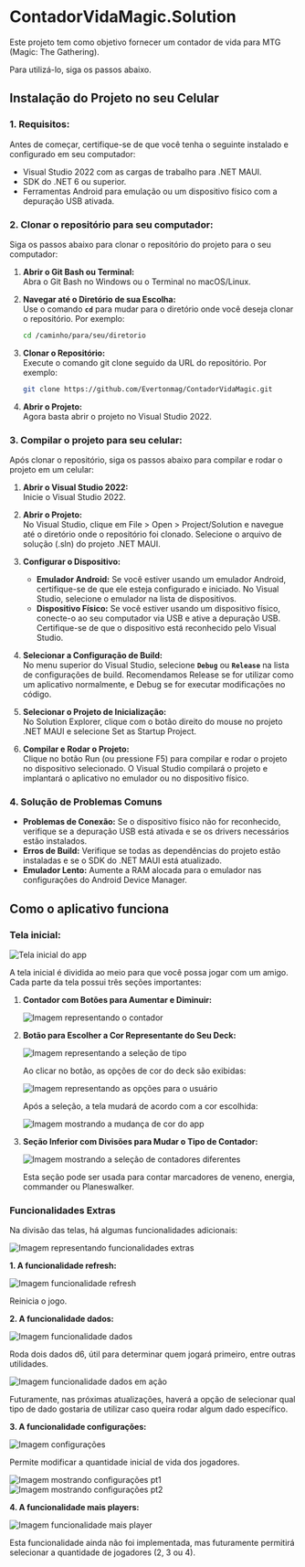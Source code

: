 # ContadorVidaMagic.Solution

Este projeto tem como objetivo fornecer um contador de vida para MTG (Magic: The Gathering).

Para utilizá-lo, siga os passos abaixo.

## Instalação do Projeto no seu Celular

### 1. Requisitos:

Antes de começar, certifique-se de que você tenha o seguinte instalado e configurado em seu computador:

- Visual Studio 2022 com as cargas de trabalho para .NET MAUI.
- SDK do .NET 6 ou superior.
- Ferramentas Android para emulação ou um dispositivo físico com a depuração USB ativada.

### 2. Clonar o repositório para seu computador:

Siga os passos abaixo para clonar o repositório do projeto para o seu computador:

1. **Abrir o Git Bash ou Terminal:**  
   Abra o Git Bash no Windows ou o Terminal no macOS/Linux.

2. **Navegar até o Diretório de sua Escolha:**  
   Use o comando **`cd`** para mudar para o diretório onde você deseja clonar o repositório. Por exemplo:

    ```bash
    cd /caminho/para/seu/diretorio
    ```

3. **Clonar o Repositório:**  
   Execute o comando git clone seguido da URL do repositório. Por exemplo:

    ```bash
    git clone https://github.com/Evertonmag/ContadorVidaMagic.git
    ```

4. **Abrir o Projeto:**  
   Agora basta abrir o projeto no Visual Studio 2022.

### 3. Compilar o projeto para seu celular:

Após clonar o repositório, siga os passos abaixo para compilar e rodar o projeto em um celular:

1. **Abrir o Visual Studio 2022:**  
   Inicie o Visual Studio 2022.

2. **Abrir o Projeto:**  
   No Visual Studio, clique em File > Open > Project/Solution e navegue até o diretório onde o repositório foi clonado. Selecione o arquivo de solução (.sln) do projeto .NET MAUI.

3. **Configurar o Dispositivo:**
   - **Emulador Android:** Se você estiver usando um emulador Android, certifique-se de que ele esteja configurado e iniciado. No Visual Studio, selecione o emulador na lista de dispositivos.
   - **Dispositivo Físico:** Se você estiver usando um dispositivo físico, conecte-o ao seu computador via USB e ative a depuração USB. Certifique-se de que o dispositivo está reconhecido pelo Visual Studio.

4. **Selecionar a Configuração de Build:**  
   No menu superior do Visual Studio, selecione **`Debug`** ou **`Release`** na lista de configurações de build. Recomendamos Release se for utilizar como um aplicativo normalmente, e Debug se for executar modificações no código.

5. **Selecionar o Projeto de Inicialização:**  
   No Solution Explorer, clique com o botão direito do mouse no projeto .NET MAUI e selecione Set as Startup Project.

6. **Compilar e Rodar o Projeto:**  
   Clique no botão Run (ou pressione F5) para compilar e rodar o projeto no dispositivo selecionado. O Visual Studio compilará o projeto e implantará o aplicativo no emulador ou no dispositivo físico.

### 4. Solução de Problemas Comuns

- **Problemas de Conexão:** Se o dispositivo físico não for reconhecido, verifique se a depuração USB está ativada e se os drivers necessários estão instalados.
- **Erros de Build:** Verifique se todas as dependências do projeto estão instaladas e se o SDK do .NET MAUI está atualizado.
- **Emulador Lento:** Aumente a RAM alocada para o emulador nas configurações do Android Device Manager.

## Como o aplicativo funciona

### Tela inicial:

![Tela inicial do app](images/telaInicial.png)

A tela inicial é dividida ao meio para que você possa jogar com um amigo. Cada parte da tela possui três seções importantes:

1. **Contador com Botões para Aumentar e Diminuir:**

   ![Imagem representando o contador](images/Contador.png)

2. **Botão para Escolher a Cor Representante do Seu Deck:**

   ![Imagem representando a seleção de tipo](images/selecionarTipo.png)

   Ao clicar no botão, as opções de cor do deck são exibidas:

   ![Imagem representando as opções para o usuário](images/opcoesTipo.png)

   Após a seleção, a tela mudará de acordo com a cor escolhida:

   ![Imagem mostrando a mudança de cor do app](images/telaInicialbluered.png)

3. **Seção Inferior com Divisões para Mudar o Tipo de Contador:**

   ![Imagem mostrando a seleção de contadores diferentes](images/selecionarContador.png)

   Esta seção pode ser usada para contar marcadores de veneno, energia, commander ou Planeswalker.

### Funcionalidades Extras

Na divisão das telas, há algumas funcionalidades adicionais:

![Imagem representando funcionalidades extras](images/funcionalidadesExtras.png)

**1. A funcionalidade refresh:**

![Imagem funcionalidade refresh](images/funcionalidadeRefresh.png)

Reinicia o jogo.

**2. A funcionalidade dados:**

![Imagem funcionalidade dados](images/funcionalidadeDados.png)

Roda dois dados d6, útil para determinar quem jogará primeiro, entre outras utilidades.

![Imagem funcionalidade dados em ação](images/exemploDado.png)

Futuramente, nas próximas atualizações, haverá a opção de selecionar qual tipo de dado gostaria de utilizar caso queira rodar algum dado específico.

**3. A funcionalidade configurações:**

![Imagem configurações](images/funcionalidaeConfiguracao.png)

Permite modificar a quantidade inicial de vida dos jogadores.

![Imagem mostrando configurações pt1](images/trocandoVidaInicial.png)
![Imagem mostrando configurações pt2](images/telaInicialVidaInicialTrocada.png)

**4. A funcionalidade mais players:**

![Imagem funcionalidade mais player](images/funcionalidadeMaisPlayers.png)

Esta funcionalidade ainda não foi implementada, mas futuramente permitirá selecionar a quantidade de jogadores (2, 3 ou 4).
